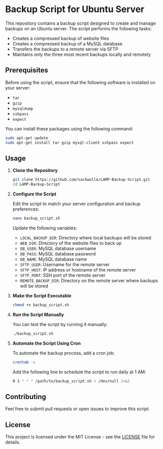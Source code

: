 # Backup Script for Ubuntu Server

This repository contains a backup script designed to create and manage backups on an Ubuntu server. The script performs the following tasks:

- Creates a compressed backup of website files
- Creates a compressed backup of a MySQL database
- Transfers the backups to a remote server via SFTP
- Maintains only the three most recent backups locally and remotely

## Prerequisites

Before using the script, ensure that the following software is installed on your server:

- `tar`
- `gzip`
- `mysqldump`
- `sshpass`
- `expect`

You can install these packages using the following command:

```bash
sudo apt-get update
sudo apt-get install tar gzip mysql-client sshpass expect
```

## Usage

1. **Clone the Repository**

   ```bash
   git clone https://github.com/sackwolle/LAMP-Backup-Script.git
   cd LAMP-Backup-Script
   ```

2. **Configure the Script**

   Edit the script to match your server configuration and backup preferences:

   ```bash
   nano backup_script.sh
   ```

   Update the following variables:
   - `LOCAL_BACKUP_DIR`: Directory where local backups will be stored
   - `WEB_DIR`: Directory of the website files to back up
   - `DB_USER`: MySQL database username
   - `DB_PASS`: MySQL database password
   - `DB_NAME`: MySQL database name
   - `SFTP_USER`: Username for the remote server
   - `SFTP_HOST`: IP address or hostname of the remote server
   - `SFTP_PORT`: SSH port of the remote server
   - `REMOTE_BACKUP_DIR`: Directory on the remote server where backups will be stored

3. **Make the Script Executable**

   ```bash
   chmod +x backup_script.sh
   ```

4. **Run the Script Manually**

   You can test the script by running it manually:

   ```bash
   ./backup_script.sh
   ```

5. **Automate the Script Using Cron**

   To automate the backup process, add a cron job:

   ```bash
   crontab -e
   ```

   Add the following line to schedule the script to run daily at 1 AM:

   ```bash
   0 1 * * * /path/to/backup_script.sh > /dev/null 2>&1
   ```

## Contributing

Feel free to submit pull requests or open issues to improve this script.

## License

This project is licensed under the MIT License - see the [LICENSE](LICENSE) file for details.
```
